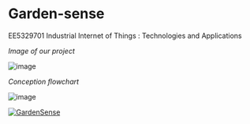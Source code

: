 # Garden-sense
EE5329701 Industrial Internet of Things : Technologies and Applications

*Image of our project*

![image](https://user-images.githubusercontent.com/56578804/71828436-4e6ea080-30dd-11ea-879f-927911690036.png)

*Conception flowchart*

![image](https://user-images.githubusercontent.com/56578804/71783643-ae554080-3024-11ea-8325-ad750185c086.png)

<p align="center">

[![GardenSense](https://img.youtube.com/vi/SFIupfq7j8g/0.jpg)](https://www.youtube.com/watch?v=SFIupfq7j8g "GardenSense")

</p>
